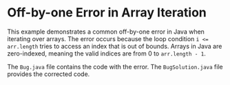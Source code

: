 # Off-by-one Error in Array Iteration

This example demonstrates a common off-by-one error in Java when iterating over arrays. The error occurs because the loop condition `i <= arr.length` tries to access an index that is out of bounds.  Arrays in Java are zero-indexed, meaning the valid indices are from 0 to `arr.length - 1`.

The `Bug.java` file contains the code with the error.  The `BugSolution.java` file provides the corrected code.